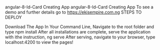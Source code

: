 angular-8-Id-Card Creating App
angular-8-Id-Card Creating App
To see a demo and further details go to https://ekisempire.com.ng STEPS TO DEPLOY

Download The App
In Your Command Line, Navigate to the root folder and type npm install
After all installations are complete, serve the application with ithe instruction, ng serve
After serving, navigate to your browser, type localhost:4200 to view the pages!
